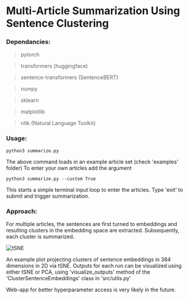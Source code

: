# Multi-Article Summarization Using Sentence Clustering

### Dependancies:

> pytorch

> transformers (huggingface)

> sentence-transformers (SentenceBERT)

> numpy

> sklearn

> matplotlib

> nltk (Natural Language Toolkit)

### Usage:

```
python3 summarize.py
```

The above command loads in an example article set (check 'examples' folder)
To enter your own articles add the argument

```
python3 summarize.py --custom True
```

This starts a simple terminal input loop to enter the articles. Type 'exit' to submit and trigger summarization.

### Approach:
For multiple articles, the sentences are first turned to embeddings and resulting clusters in the embedding space are extracted. Subsequently, each cluster is summarized.

![tSNE](https://user-images.githubusercontent.com/75247817/147751106-2acecd28-eadc-43f7-b440-bb664f0454bf.png)

An example plot projecting clusters of sentence embeddings in 384 dimensions in 2D via tSNE. Outputs for each run can be visualized using either tSNE or PCA, using 'visualize_outputs' method of the 'ClusterSentenceEmbeddings' class in 'src/utils.py'


Web-app for better hyperparameter access is very likely in the future.

